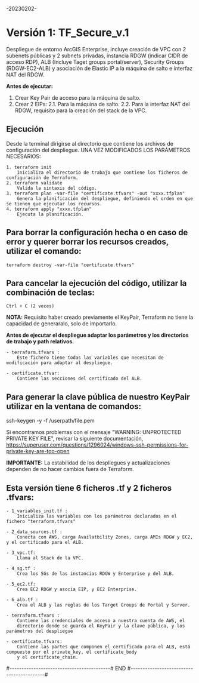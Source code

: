 -20230202-

# Versión 1: TF_Secure_v.1

Despliegue de entorno ArcGIS Enterprise, incluye creación de VPC con 2 subenets públicas y 2 subnets privadas, instancia RDGW (indicar CIDR de acceso RDP), ALB (Incluye Taget groups portal/server), Security Groups (RDGW-EC2-ALB) y asociación de Elastic IP a la máquina de salto e interfaz NAT del RDGW.

__Antes de ejecutar:__ 
1. Crear Key Pair de acceso para la máquina de salto. 
2. Crear 2 EIPs:
	2.1. Para la máquina de salto.
	2.2. Para la interfaz NAT del RDGW, requisito para la creación del stack de la VPC.

## Ejecución

Desde la terminal dirigirse al directorio que contiene los archivos de configuración del despliegue.
UNA VEZ MODIFICADOS LOS PARÁMETROS NECESARIOS:

    1. terraform init
		Inicializa el directorio de trabajo que contiene los ficheros de configuración de Terraform.
    2. terraform validate
		Valida la sintaxis del código.
    3. terraform plan -var-file "certificate.tfvars" -out "xxxx.tfplan"	
		Genera la planificación del despliegue, definiendo el orden en que se tienen que ejecutar los recursos.
    4. terraform apply "xxxx.tfplan" 
		Ejecuta la planificación.

## Para borrar la configuración hecha o en caso de error y querer borrar los recursos creados, utilizar el comando:

    terraform destroy -var-file "certificate.tfvars"

## Para cancelar la ejecución del código, utilizar la combinación de teclas:

    Ctrl + C (2 veces)

__NOTA:__
Requisito haber creado previamente el KeyPair, Terraform no tiene la capacidad de generaralo, solo de importarlo.

__Antes de ejecutar el despliegue adaptar los parámetros y los directorios de trabajo y path relativos.__

    - terraform.tfvars :
    	Este fichero tiene todas las variables que necesitan de modificación para adaptar al despliegue.

    - certificate.tfvar:
    	Contiene las secciones del certificado del ALB.

## Para generar la clave pública de nuestro KeyPair utilizar en la ventana de comandos:
ssh-keygen -y -f /userpath/file.pem

Si encontramos problemas con el mensaje "WARNING: UNPROTECTED PRIVATE KEY FILE", revisar la siguiente documentación,
https://superuser.com/questions/1296024/windows-ssh-permissions-for-private-key-are-too-open

__IMPORTANTE:__
La estabilidad de los despliegues y actualizaciones dependen de no hacer cambios fuera de Terraform.

## Esta versión tiene 6 ficheros .tf y 2 ficheros .tfvars:

    - 1_variables_init.tf :
    	Inicializa las variables con los parámetros declarados en el fichero "terraform.tfvars"

    - 2_data_sources.tf :
    	Conecta con AWS, carga Availatbility Zones, carga AMIs RDGW y EC2, y el certificado para el ALB.

    - 3_vpc.tf:
    	Llama al Stack de la VPC.

    - 4_sg.tf :
    	Crea los SGs de las instancias RDGW y Enterprise y del ALB.

    - 5_ec2.tf:
    	Crea EC2 RDGW y asocia EIP, y EC2 Enterprise.

    - 6_alb.tf :
		Crea el ALB y las reglas de los Target Groups de Portal y Server.

    - terraform.tfvars :
		Contiene las credenciales de acceso a nuestra cuenta de AWS, el
		directorio donde se guarda el KeyPair y la clave pública, y los parámetros del despliegue

    - certificate.tfvars:
    	Contiene las partes que componen el certificado para el ALB, está compuesto por el private_key, el certificate_body
    	y el certificate_chain.

#------------------------------------------# END #------------------------------------------#
